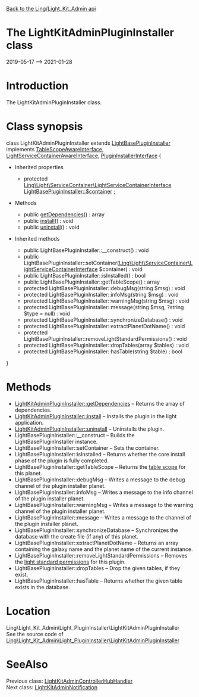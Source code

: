 [Back to the Ling/Light_Kit_Admin api](https://github.com/lingtalfi/Light_Kit_Admin/blob/master/doc/api/Ling/Light_Kit_Admin.md)



The LightKitAdminPluginInstaller class
================
2019-05-17 --> 2021-01-28






Introduction
============

The LightKitAdminPluginInstaller class.



Class synopsis
==============


class <span class="pl-k">LightKitAdminPluginInstaller</span> extends [LightBasePluginInstaller](https://github.com/lingtalfi/Light_PluginInstaller/blob/master/doc/api/Ling/Light_PluginInstaller/PluginInstaller/LightBasePluginInstaller.md) implements [TableScopeAwareInterface](https://github.com/lingtalfi/Light_PluginInstaller/blob/master/doc/api/Ling/Light_PluginInstaller/TableScope/TableScopeAwareInterface.md), [LightServiceContainerAwareInterface](https://github.com/lingtalfi/Light/blob/master/doc/api/Ling/Light/ServiceContainer/LightServiceContainerAwareInterface.md), [PluginInstallerInterface](https://github.com/lingtalfi/Light_PluginInstaller/blob/master/doc/api/Ling/Light_PluginInstaller/PluginInstaller/PluginInstallerInterface.md) {

- Inherited properties
    - protected [Ling\Light\ServiceContainer\LightServiceContainerInterface](https://github.com/lingtalfi/Light/blob/master/doc/api/Ling/Light/ServiceContainer/LightServiceContainerInterface.md) [LightBasePluginInstaller::$container](#property-container) ;

- Methods
    - public [getDependencies](https://github.com/lingtalfi/Light_Kit_Admin/blob/master/doc/api/Ling/Light_Kit_Admin/Light_PluginInstaller/LightKitAdminPluginInstaller/getDependencies.md)() : array
    - public [install](https://github.com/lingtalfi/Light_Kit_Admin/blob/master/doc/api/Ling/Light_Kit_Admin/Light_PluginInstaller/LightKitAdminPluginInstaller/install.md)() : void
    - public [uninstall](https://github.com/lingtalfi/Light_Kit_Admin/blob/master/doc/api/Ling/Light_Kit_Admin/Light_PluginInstaller/LightKitAdminPluginInstaller/uninstall.md)() : void

- Inherited methods
    - public LightBasePluginInstaller::__construct() : void
    - public LightBasePluginInstaller::setContainer([Ling\Light\ServiceContainer\LightServiceContainerInterface](https://github.com/lingtalfi/Light/blob/master/doc/api/Ling/Light/ServiceContainer/LightServiceContainerInterface.md) $container) : void
    - public LightBasePluginInstaller::isInstalled() : bool
    - public LightBasePluginInstaller::getTableScope() : array
    - protected LightBasePluginInstaller::debugMsg(string $msg) : void
    - protected LightBasePluginInstaller::infoMsg(string $msg) : void
    - protected LightBasePluginInstaller::warningMsg(string $msg) : void
    - protected LightBasePluginInstaller::message(string $msg, ?string $type = null) : void
    - protected LightBasePluginInstaller::synchronizeDatabase() : void
    - protected LightBasePluginInstaller::extractPlanetDotName() : void
    - protected LightBasePluginInstaller::removeLightStandardPermissions() : void
    - protected LightBasePluginInstaller::dropTables(array $tables) : void
    - protected LightBasePluginInstaller::hasTable(string $table) : bool

}






Methods
==============

- [LightKitAdminPluginInstaller::getDependencies](https://github.com/lingtalfi/Light_Kit_Admin/blob/master/doc/api/Ling/Light_Kit_Admin/Light_PluginInstaller/LightKitAdminPluginInstaller/getDependencies.md) &ndash; Returns the array of dependencies.
- [LightKitAdminPluginInstaller::install](https://github.com/lingtalfi/Light_Kit_Admin/blob/master/doc/api/Ling/Light_Kit_Admin/Light_PluginInstaller/LightKitAdminPluginInstaller/install.md) &ndash; Installs the plugin in the light application.
- [LightKitAdminPluginInstaller::uninstall](https://github.com/lingtalfi/Light_Kit_Admin/blob/master/doc/api/Ling/Light_Kit_Admin/Light_PluginInstaller/LightKitAdminPluginInstaller/uninstall.md) &ndash; Uninstalls the plugin.
- LightBasePluginInstaller::__construct &ndash; Builds the LightBasePluginInstaller instance.
- LightBasePluginInstaller::setContainer &ndash; Sets the container.
- LightBasePluginInstaller::isInstalled &ndash; Returns whether the core install phase of the plugin is fully completed.
- LightBasePluginInstaller::getTableScope &ndash; Returns the [table scope](https://github.com/lingtalfi/TheBar/blob/master/discussions/table-scope.md) for this planet.
- LightBasePluginInstaller::debugMsg &ndash; Writes a message to the debug channel of the plugin installer planet.
- LightBasePluginInstaller::infoMsg &ndash; Writes a message to the info channel of the plugin installer planet.
- LightBasePluginInstaller::warningMsg &ndash; Writes a message to the warning channel of the plugin installer planet.
- LightBasePluginInstaller::message &ndash; Writes a message to the channel of the plugin installer planet.
- LightBasePluginInstaller::synchronizeDatabase &ndash; Synchronizes the database with the create file (if any) of this planet.
- LightBasePluginInstaller::extractPlanetDotName &ndash; Returns an array containing the galaxy name and the planet name of the current instance.
- LightBasePluginInstaller::removeLightStandardPermissions &ndash; Removes the [light standard permissions](https://github.com/lingtalfi/TheBar/blob/master/discussions/light-standard-permissions.md) for this plugin.
- LightBasePluginInstaller::dropTables &ndash; Drop the given tables, if they exist.
- LightBasePluginInstaller::hasTable &ndash; Returns whether the given table exists in the database.





Location
=============
Ling\Light_Kit_Admin\Light_PluginInstaller\LightKitAdminPluginInstaller<br>
See the source code of [Ling\Light_Kit_Admin\Light_PluginInstaller\LightKitAdminPluginInstaller](https://github.com/lingtalfi/Light_Kit_Admin/blob/master/Light_PluginInstaller/LightKitAdminPluginInstaller.php)



SeeAlso
==============
Previous class: [LightKitAdminControllerHubHandler](https://github.com/lingtalfi/Light_Kit_Admin/blob/master/doc/api/Ling/Light_Kit_Admin/Light_ControllerHub/LightKitAdminControllerHubHandler.md)<br>Next class: [LightKitAdminNotification](https://github.com/lingtalfi/Light_Kit_Admin/blob/master/doc/api/Ling/Light_Kit_Admin/Notification/LightKitAdminNotification.md)<br>
